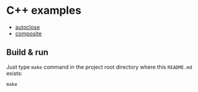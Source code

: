 # C++ examples

* [autoclose](autoclose)
* [composite](composite)

## Build & run

Just type `make` command in the project root directory where this `README.md` exists:

```
make
```
